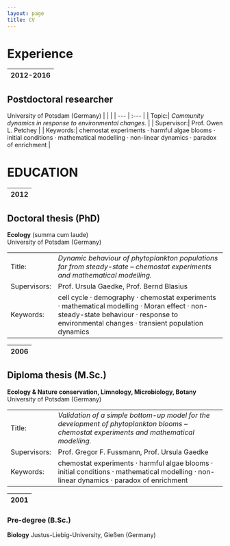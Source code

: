 ```yaml
---
layout: page
title: CV
---
```






# Experience

| 2012-2016 |
| ---: |
## Postdoctoral researcher
University of Potsdam (Germany)
| | |
| --- | :--- |
| Topic:| _Community dynamics in response to environmental changes._ |
| Supervisor:| Prof. Owen L. Petchey |
| Keywords:| chemostat experiments · harmful algae blooms · initial conditions · mathematical modelling · non-linear dynamics · paradox of enrichment |



# EDUCATION

| 2012 |
| ---: |
## Doctoral thesis (PhD)
**Ecology** (summa cum laude)  
University of Potsdam (Germany)

| | |
| --- | :--- |
| Title:| _Dynamic behaviour of phytoplankton populations far from steady-state – chemostat experiments and mathematical modelling._ |
| Supervisors:| Prof. Ursula Gaedke, Prof. Bernd Blasius |
| Keywords:| cell cycle · demography · chemostat experiments · mathematical modelling · Moran effect · non-steady-state behaviour · response to environmental changes · transient population dynamics |

| 2006 |
| ---: |
## Diploma thesis (M.Sc.)
**Ecology & Nature conservation, Limnology, Microbiology, Botany**  
University of Potsdam (Germany)  

| | |
| --- | :--- |
| Title:| _Validation of a simple bottom-up model for the development of phytoplankton blooms – chemostat experiments and mathematical modelling._ |
| Supervisors:| Prof. Gregor F. Fussmann, Prof. Ursula Gaedke |
| Keywords:| chemostat experiments · harmful algae blooms · initial conditions · mathematical modelling · non-linear dynamics · paradox of enrichment |

| 2001 |
| ---: |
### Pre-degree (B.Sc.)
**Biology**
Justus-Liebig-University, Gießen (Germany)
